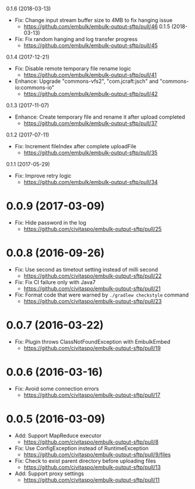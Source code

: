0.1.6 (2018-03-13)
- Fix: Change input stream buffer size to 4MB to fix hanging issue
  - https://github.com/embulk/embulk-output-sftp/pull/46
0.1.5 (2018-03-13)
- Fix: Fix random hanging and log transfer progress
  - https://github.com/embulk/embulk-output-sftp/pull/45

0.1.4 (2017-12-21)
- Fix: Disable remote temporary file rename logic
  - https://github.com/embulk/embulk-output-sftp/pull/41
- Enhance: Upgrade "commons-vfs2", "com.jcraft:jsch" and "commons-io:commons-io"
  - https://github.com/embulk/embulk-output-sftp/pull/42

0.1.3 (2017-11-07)
- Enhance: Create temporary file and rename it after upload completed
  - https://github.com/embulk/embulk-output-sftp/pull/37

0.1.2 (2017-07-11)
- Fix: Increment fileIndex after complete uploadFile
  - https://github.com/embulk/embulk-output-sftp/pull/35

0.1.1 (2017-05-29)
- Fix: Improve retry logic
  - https://github.com/embulk/embulk-output-sftp/pull/34

0.0.9 (2017-03-09)
==================
- Fix: Hide password in the log
  - https://github.com/civitaspo/embulk-output-sftp/pull/25

0.0.8 (2016-09-26)
==================
- Fix: Use second as timetout setting instead of milli second
  - https://github.com/civitaspo/embulk-output-sftp/pull/22
- Fix: Fix CI failure only with Java7
  - https://github.com/civitaspo/embulk-output-sftp/pull/21
- Fix: Format code that were warned by `./gradlew checkstyle` command
  - https://github.com/civitaspo/embulk-output-sftp/pull/23

0.0.7 (2016-03-22)
==================
- Fix: Plugin throws ClassNotFoundException with EmbulkEmbed
  - https://github.com/civitaspo/embulk-output-sftp/pull/19

0.0.6 (2016-03-16)
==================
- Fix: Avoid some connection errors
  - https://github.com/civitaspo/embulk-output-sftp/pull/17

0.0.5 (2016-03-09)
==================
- Add: Support MapReduce executor
  - https://github.com/civitaspo/embulk-output-sftp/pull/8
- Fix: Use ConfigException instead of RuntimeException
  - https://github.com/civitaspo/embulk-output-sftp/pull/9/files
- Fix: Check to exist parent directory before uploading files
  - https://github.com/civitaspo/embulk-output-sftp/pull/13
- Add: Support proxy settings
  - https://github.com/civitaspo/embulk-output-sftp/pull/11
